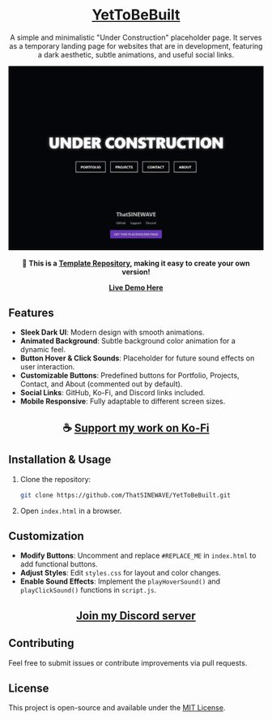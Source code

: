 <div align="center">

# [YetToBeBuilt](https://thatsinewave.github.io/YetToBeBuilt)

A simple and minimalistic "Under Construction" placeholder page. It serves as a temporary landing page for websites that are in development, featuring a dark aesthetic, subtle animations, and useful social links.

![Banner](https://raw.githubusercontent.com/ThatSINEWAVE/YetToBeBuilt/refs/heads/main/.github/SCREENSHOTS/YetToBeBuilt.png)

🚀 **This is a [Template Repository](https://github.com/ThatSINEWAVE/YetToBeBuilt/generate), making it easy to create your own version!**  

**[Live Demo Here](https://thatsinewave.github.io/YetToBeBuilt)**

</div>

## Features

- **Sleek Dark UI**: Modern design with smooth animations.  
- **Animated Background**: Subtle background color animation for a dynamic feel.  
- **Button Hover & Click Sounds**: Placeholder for future sound effects on user interaction.  
- **Customizable Buttons**: Predefined buttons for Portfolio, Projects, Contact, and About (commented out by default).  
- **Social Links**: GitHub, Ko-Fi, and Discord links included.  
- **Mobile Responsive**: Fully adaptable to different screen sizes.  

<div align="center">

## ☕ [Support my work on Ko-Fi](https://ko-fi.com/thatsinewave)

</div>

## Installation & Usage

1. Clone the repository:  
   ```bash
   git clone https://github.com/ThatSINEWAVE/YetToBeBuilt.git
   ```
2. Open `index.html` in a browser.

## Customization

- **Modify Buttons**: Uncomment and replace `#REPLACE_ME` in `index.html` to add functional buttons.  
- **Adjust Styles**: Edit `styles.css` for layout and color changes.  
- **Enable Sound Effects**: Implement the `playHoverSound()` and `playClickSound()` functions in `script.js`.

<div align="center">

## [Join my Discord server](https://discord.gg/2nHHHBWNDw)

</div>

## Contributing

Feel free to submit issues or contribute improvements via pull requests.

## License

This project is open-source and available under the [MIT License](LICENSE).
